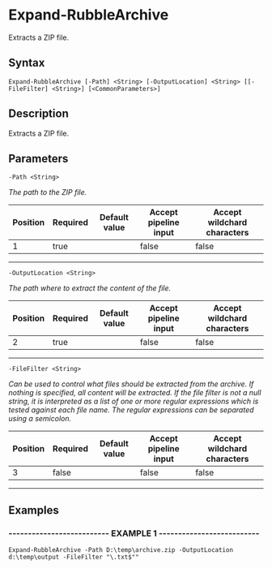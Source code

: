 

# Expand-RubbleArchive

Extracts a ZIP file.
## Syntax

    Expand-RubbleArchive [-Path] <String> [-OutputLocation] <String> [[-FileFilter] <String>] [<CommonParameters>]


## Description

Extracts a ZIP file.





## Parameters

    
    -Path <String>
_The path to the ZIP file._

| Position | Required | Default value | Accept pipeline input | Accept wildchard characters |
| -------- | -------- | ------------- | --------------------- | --------------------------- |
| 1 | true |  | false | false |


----

    
    
    -OutputLocation <String>
_The path where to extract the content of the file._

| Position | Required | Default value | Accept pipeline input | Accept wildchard characters |
| -------- | -------- | ------------- | --------------------- | --------------------------- |
| 2 | true |  | false | false |


----

    
    
    -FileFilter <String>
_Can be used to control what files should be extracted from the archive. If nothing is specified, all content will be extracted.
If the file filter is not a null string, it is interpreted as a list of one or more regular expressions which is tested against each file name.
The regular expressions can be separated using a semicolon._

| Position | Required | Default value | Accept pipeline input | Accept wildchard characters |
| -------- | -------- | ------------- | --------------------- | --------------------------- |
| 3 | false |  | false | false |


----

    

## Examples

### -------------------------- EXAMPLE 1 --------------------------
    Expand-RubbleArchive -Path D:\temp\archive.zip -OutputLocation d:\temp\output -FileFilter "\.txt$""































